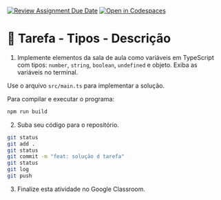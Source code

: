 [![Review Assignment Due Date](https://classroom.github.com/assets/deadline-readme-button-22041afd0340ce965d47ae6ef1cefeee28c7c493a6346c4f15d667ab976d596c.svg)](https://classroom.github.com/a/ZE_LI45V)
[![Open in Codespaces](https://classroom.github.com/assets/launch-codespace-2972f46106e565e64193e422d61a12cf1da4916b45550586e14ef0a7c637dd04.svg)](https://classroom.github.com/open-in-codespaces?assignment_repo_id=19691559)
# 🎯 Tarefa - Tipos - Descrição

1. Implemente elementos da sala de aula como variáveis em TypeScript com tipos: `number`, `string`, `boolean`, `undefined` e objeto. Exiba as variáveis no terminal.

Use o arquivo `src/main.ts` para implementar a solução.

Para compilar e executar o programa:

```bash
npm run build
```

2. Suba seu código para o repositório.

```bash
git status
git add .
git status
git commit -m "feat: solução d tarefa"
git status
git log
git push
```

3. Finalize esta atividade no Google Classroom.
